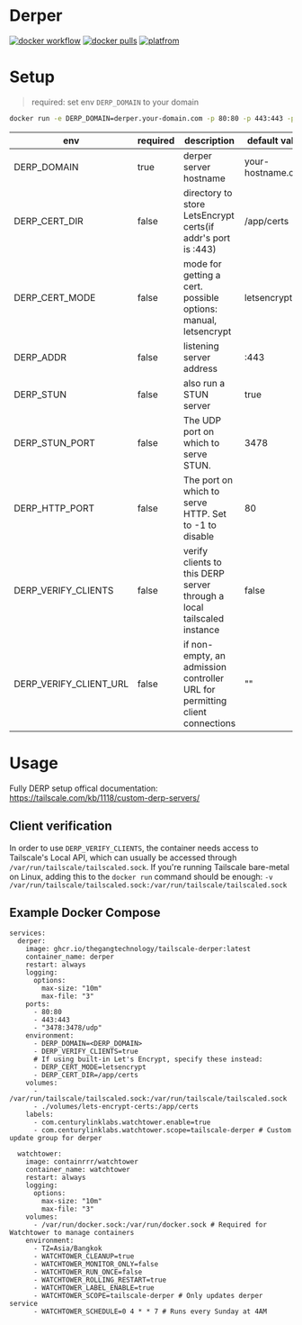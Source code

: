 # Derper

[![docker workflow](https://github.com/fredliang44/derper-docker/actions/workflows/docker-image.yml/badge.svg)](https://hub.docker.com/r/fredliang/derper)
[![docker pulls](https://img.shields.io/docker/pulls/fredliang/derper.svg?color=brightgreen)](https://hub.docker.com/r/fredliang/derper)
[![platfrom](https://img.shields.io/badge/platform-amd64%20%7C%20arm64-brightgreen)](https://hub.docker.com/r/fredliang/derper/tags)

# Setup

> required: set env `DERP_DOMAIN` to your domain

```bash
docker run -e DERP_DOMAIN=derper.your-domain.com -p 80:80 -p 443:443 -p 3478:3478/udp fredliang/derper
```

| env                    | required | description                                                                 | default value     |
| -------------------    | -------- | ----------------------------------------------------------------------      | ----------------- |
| DERP_DOMAIN            | true     | derper server hostname                                                      | your-hostname.com |
| DERP_CERT_DIR          | false    | directory to store LetsEncrypt certs(if addr's port is :443)                | /app/certs        |
| DERP_CERT_MODE         | false    | mode for getting a cert. possible options: manual, letsencrypt              | letsencrypt       |
| DERP_ADDR              | false    | listening server address                                                    | :443              |
| DERP_STUN              | false    | also run a STUN server                                                      | true              |
| DERP_STUN_PORT         | false    | The UDP port on which to serve STUN.                                        | 3478              |
| DERP_HTTP_PORT         | false    | The port on which to serve HTTP. Set to -1 to disable                       | 80                |
| DERP_VERIFY_CLIENTS    | false    | verify clients to this DERP server through a local tailscaled instance      | false             |
| DERP_VERIFY_CLIENT_URL | false    | if non-empty, an admission controller URL for permitting client connections | ""                |

# Usage

Fully DERP setup offical documentation: https://tailscale.com/kb/1118/custom-derp-servers/

## Client verification

In order to use `DERP_VERIFY_CLIENTS`, the container needs access to Tailscale's Local API, which can usually be accessed through `/var/run/tailscale/tailscaled.sock`. If you're running Tailscale bare-metal on Linux, adding this to the `docker run` command should be enough: `-v /var/run/tailscale/tailscaled.sock:/var/run/tailscale/tailscaled.sock`

## Example Docker Compose

```
services:
  derper:
    image: ghcr.io/thegangtechnology/tailscale-derper:latest
    container_name: derper
    restart: always
    logging:
      options:
        max-size: "10m"
        max-file: "3"
    ports:
      - 80:80
      - 443:443
      - "3478:3478/udp"
    environment:
      - DERP_DOMAIN=<DERP_DOMAIN>
      - DERP_VERIFY_CLIENTS=true
      # If using built-in Let's Encrypt, specify these instead:
      - DERP_CERT_MODE=letsencrypt
      - DERP_CERT_DIR=/app/certs
    volumes:
      - /var/run/tailscale/tailscaled.sock:/var/run/tailscale/tailscaled.sock
      - ./volumes/lets-encrypt-certs:/app/certs
    labels:
      - com.centurylinklabs.watchtower.enable=true
      - com.centurylinklabs.watchtower.scope=tailscale-derper # Custom update group for derper

  watchtower:
    image: containrrr/watchtower
    container_name: watchtower
    restart: always
    logging:
      options:
        max-size: "10m"
        max-file: "3"
    volumes:
      - /var/run/docker.sock:/var/run/docker.sock # Required for Watchtower to manage containers
    environment:
      - TZ=Asia/Bangkok
      - WATCHTOWER_CLEANUP=true
      - WATCHTOWER_MONITOR_ONLY=false
      - WATCHTOWER_RUN_ONCE=false
      - WATCHTOWER_ROLLING_RESTART=true
      - WATCHTOWER_LABEL_ENABLE=true
      - WATCHTOWER_SCOPE=tailscale-derper # Only updates derper service
      - WATCHTOWER_SCHEDULE=0 4 * * 7 # Runs every Sunday at 4AM
```
